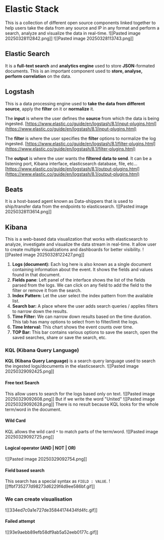 # Elastic Stack
This is a collection of different open source components linked together to help users take the data from any source and IP in any format and perform a search, analyze and visualize the data in real-time.
![[Pasted image 20250328112842.png]]
![[Pasted image 20250328113743.png]]
## Elastic Search
It is a **full-text search** and **analytics engine** used to store **JSON**-formated documents.
This is an important component used to **store, analyse, perform correlation** on the data.
## Logstash
This is a data processing engine used to **take the data from different source**, apply the **filter** on it or **normalize** it.

The **input** is where the user defines the **source** from which the data is being ingested.
[https://www.elastic.co/guide/en/logstash/8.1/input-plugins.html](https://www.elastic.co/guide/en/logstash/8.1/input-plugins.html)

The **filter** is where the user specifies the **filter** options to normalize the log ingested.
[https://www.elastic.co/guide/en/logstash/8.1/filter-plugins.html](https://www.elastic.co/guide/en/logstash/8.1/filter-plugins.html)

The **output** is where the user wants the **filtered data to send**. It can be a listening port, Kibana interface, elasticsearch database, file, etc...
[https://www.elastic.co/guide/en/logstash/8.1/output-plugins.html](https://www.elastic.co/guide/en/logstash/8.1/output-plugins.html)
## Beats
It is a host-based agent known as Data-shippers that is used to ship/transfer data from the endpoints to elasticsearch.
![[Pasted image 20250328113614.png]]
## Kibana
This is a web-based data visualization that works with elasticsearch to analyze, investigate and visualize the data stream in real-time. It allow user to create multiple visualizations and dashboards for better visibility.
![[Pasted image 20250328122427.png]]
1. **Logs (document):** Each log here is also known as a single document containing information about the event. It shows the fields and values found in that document.
2. **Fields pane**: Left panel of the interface shows the list of the fields parsed from the logs. We can click on any field to add the field to the filter or remove it from the search.
3. **Index Pattern:** Let the user select the index pattern from the available list.
4. **Search bar:** A place where the user adds search queries / applies filters to narrow down the results.
5. **Time Filter:** We can narrow down results based on the time duration. This tab has many options to select from to filter/limit the logs.
6. **Time Interval:** This chart shows the event counts over time.
7. **TOP Bar:** This bar contains various options to save the search, open the saved searches, share or save the search, etc.
### KQL (Kibana Query Language)
**KQL (Kibana Query Language)** is a search query language used to search the ingested logs/documents in the elasticsearch.
![[Pasted image 20250329092425.png]]
#### Free text Search
This allow users to search for the logs based only on text.
![[Pasted image 20250329092608.png]]
But if we write the word "United"
![[Pasted image 20250329092628.png]]
There is no result because KQL looks for the whole term/word in the document.
#### Wild Card
KQL allows the wild card `*` to match parts of the term/word.
![[Pasted image 20250329092725.png]]
#### Logical operator (AND | NOT | OR)
![[Pasted image 20250329092754.png]]
#### Field based search
This search has a special syntax as `FIELD : VALUE`.
![[ffbf735277d98273d6229f4d9ee586bf.gif]]
### We can create visualisation
![[334ed7c0a1e727de35844174434fd4fc.gif]]
#### Failed attempt
![[93e9aebb89efb58df9ab5a52eeb0177c.gif]]

